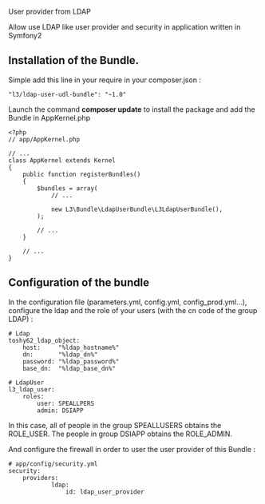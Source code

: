 User provider from LDAP

Allow use LDAP like user provider and security in application written in Symfony2

Installation of the Bundle.
---
Simple add this line in your require in your composer.json :
```
"l3/ldap-user-udl-bundle": "~1.0"
```
Launch the command **composer update** to install the package and add the Bundle in AppKernel.php
```
<?php
// app/AppKernel.php

// ...
class AppKernel extends Kernel
{
    public function registerBundles()
    {
        $bundles = array(
            // ...

            new L3\Bundle\LdapUserBundle\L3LdapUserBundle(),
        );

        // ...
    }

    // ...
}
```

Configuration of the bundle
---
In the configuration file (parameters.yml, config.yml, config_prod.yml...), configure the ldap and the role of your users (with the cn code of the group LDAP) :
```
# Ldap
toshy62_ldap_object:
    host:     "%ldap_hostname%"
    dn:       "%ldap_dn%"
    password: "%ldap_password%"
    base_dn:  "%ldap_base_dn%"

# LdapUser
l3_ldap_user:
    roles:
        user: SPEALLPERS
        admin: DSIAPP
```
In this case, all of people in the group SPEALLUSERS obtains the ROLE_USER.
The people in group DSIAPP obtains the ROLE_ADMIN.

And configure the firewall in order to user the user provider of this Bundle :
```
# app/config/security.yml
security:
    providers:
            ldap:
                id: ldap_user_provider
```
